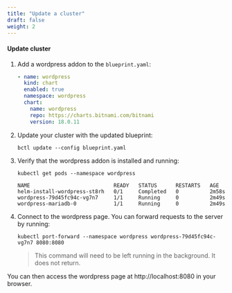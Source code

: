 ```yaml
---
title: "Update a cluster"
draft: false
weight: 2
---
```


#### Update cluster

1. Add a wordpress addon to the `blueprint.yaml`:
   ```YAML
   - name: wordpress
     kind: chart
     enabled: true
     namespace: wordpress
     chart:
       name: wordpress
       repo: https://charts.bitnami.com/bitnami
       version: 18.0.11
   ```

2. Update your cluster with the updated blueprint:
   ```shell
   bctl update --config blueprint.yaml
   ```

3. Verify that the wordpress addon is installed and running:

   ```shell
   kubectl get pods --namespace wordpress
   ```

   ```shell
   NAME                           READY   STATUS      RESTARTS   AGE
   helm-install-wordpress-st8rh   0/1     Completed   0          2m58s
   wordpress-79d45fc94c-vg7n7     1/1     Running     0          2m49s
   wordpress-mariadb-0            1/1     Running     0          2m49s
   ```

4. Connect to the wordpress page. You can forward requests to the server by running:

   ```shell
   kubectl port-forward --namespace wordpress wordpress-79d45fc94c-vg7n7 8080:8080
   ```
   > This command will need to be left running in the background. It does not return.

You can then access the wordpress page at http://localhost:8080 in your browser.
